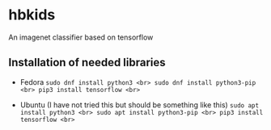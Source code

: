 # hbkids
An imagenet classifier based on tensorflow

## Installation of needed libraries

- Fedora
`sudo dnf install python3 <br>
sudo dnf install python3-pip <br>
pip3 install tensorflow <br>`

- Ubuntu (I have not tried this but should be something like this)
`sudo apt install python3 <br>
sudo apt install python3-pip <br>
pip3 install tensorflow <br>`
